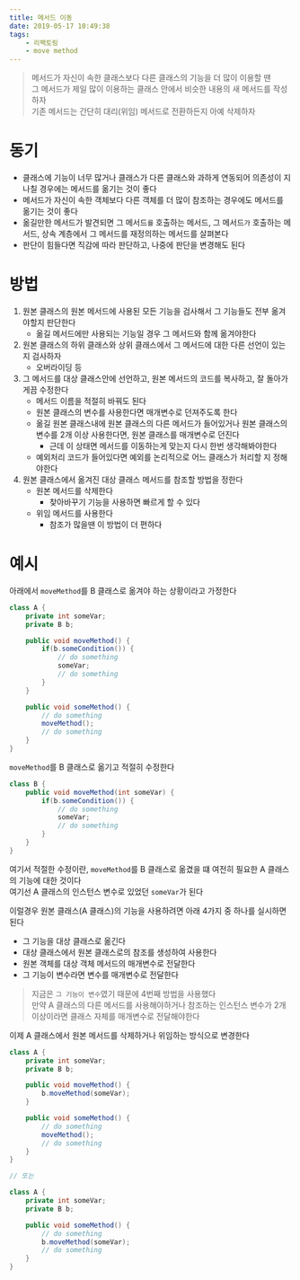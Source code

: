 ```yaml
---
title: 메서드 이동
date: 2019-05-17 10:49:38
tags:
    - 리팩토링
    - move method
---
```


> 메서드가 자신이 속한 클래스보다 다른 클래스의 기능을 더 많이 이용할 땐  
> 그 메서드가 제일 많이 이용하는 클래스 안에서 비슷한 내용의 새 메서드를 작성하자  
> 기존 메서드는 간단히 대리(위임) 메서드로 전환하든지 아예 삭제하자  

# 동기
- 클래스에 기능이 너무 많거나 클래스가 다른 클래스와 과하게 연동되어 의존성이 지나칠 경우에는 메서드를 옮기는 것이 좋다
- 메서드가 자신이 속한 객체보다 다른 객체를 더 많이 참조하는 경우에도 메서드를 옮기는 것이 좋다
- 옮길만한 메서드가 발견되면 그 메서드`를` 호출하는 메서드, 그 메서드`가` 호출하는 메서드, 상속 계층에서 그 메서드를 재정의하는 메서드를 살펴본다
- 판단이 힘들다면 직감에 따라 판단하고, 나중에 판단을 변경해도 된다

# 방법
1. 원본 클래스의 원본 메서드에 사용된 모든 기능을 검사해서 그 기능들도 전부 옮겨야할지 판단한다
    - 옮길 메서드에만 사용되는 기능일 경우 그 메서드와 함께 옮겨야한다
2. 원본 클래스의 하위 클래스와 상위 클래스에서 그 메서드에 대한 다른 선언이 있는지 검사하자
    - 오버라이딩 등
3. 그 메서드를 대상 클래스안에 선언하고, 원본 메서드의 코드를 복사하고, 잘 돌아가게끔 수정한다
    - 메서드 이름을 적절히 바꿔도 된다
    - 원본 클래스의 변수를 사용한다면 매개변수로 던져주도록 한다
    - 옮길 원본 클래스내에 원본 클래스의 다른 메서드가 들어있거나 원본 클래스의 변수를 2개 이상 사용한다면, 원본 클래스를 매개변수로 던진다
        - 근데 이 상태면 메서드를 이동하는게 맞는지 다시 한번 생각해봐야한다
    - 예외처리 코드가 들어있다면 예외를 논리적으로 어느 클래스가 처리할 지 정해야한다
4. 원본 클래스에서 옮겨진 대상 클래스 메서드를 참조할 방법을 정한다
    - 원본 메서드를 삭제한다
        - 찾아바꾸기 기능을 사용하면 빠르게 할 수 있다
    - 위임 메서드를 사용한다
        - 참조가 많을땐 이 방법이 더 편하다

# 예시
아래에서 `moveMethod`를 B 클래스로 옮겨야 하는 상황이라고 가정한다  
```java
class A {
    private int someVar;
    private B b;

    public void moveMethod() {
        if(b.someCondition()) {
            // do something
            someVar;
            // do something
        }
    }

    public void someMethod() {
        // do something
        moveMethod();
        // do something
    }
}
```

`moveMethod`를 B 클래스로 옮기고 적절히 수정한다  
```java
class B {
    public void moveMethod(int someVar) {
        if(b.someCondition()) {
            // do something
            someVar;
            // do something
        }
    }
}
```
여기서 적절한 수정이란, `moveMethod`를 B 클래스로 옮겼을 떄 여전히 필요한 A 클래스의 기능에 대한 것이다  
여기선 A 클래스의 인스턴스 변수로 있었던 `someVar`가 된다  

이럴경우 원본 클래스(A 클래스)의 기능을 사용하려면 아래 4가지 중 하나를 실시하면 된다
- 그 기능을 대상 클래스로 옮긴다
- 대상 클래스에서 원본 클래스로의 참조를 생성하여 사용한다
- 원본 객체를 대상 객체 메서드의 매개변수로 전달한다
- 그 기능이 변수라면 변수를 매개변수로 전달한다
> 지금은 `그 기능이 변수`였기 때문에 4번째 방법을 사용했다  
> 만약 A 클래스의 다른 메서드를 사용해야하거나 참조하는 인스턴스 변수가 2개 이상이라면 클래스 자체를 매개변수로 전달해야한다  

이제 A 클래스에서 원본 메서드를 삭제하거나 위임하는 방식으로 변경한다  
```java
class A {
    private int someVar;
    private B b;

    public void moveMethod() {
        b.moveMethod(someVar);
    }

    public void someMethod() {
        // do something
        moveMethod();
        // do something
    }
}

// 또는 

class A {
    private int someVar;
    private B b;

    public void someMethod() {
        // do something
        b.moveMethod(someVar);
        // do something
    }
}
```

<!-- more -->